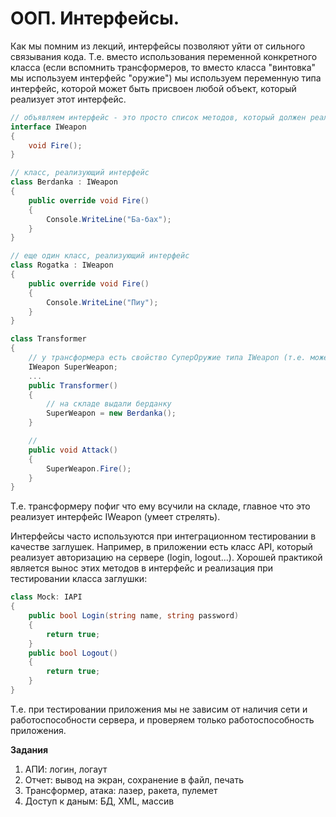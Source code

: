 # ООП. Интерфейсы.

Как мы помним из лекций, интерфейсы позволяют уйти от сильного связывания кода. Т.е. вместо использования переменной конкретного класса (если вспомнить трансформеров, то вместо класса "винтовка" мы используем интерфейс "оружие") мы используем переменную типа интерфейс, которой может быть присвоен любой объект, который реализует этот интерфейс.

```cs
// объявляем интерфейс - это просто список методов, который должен реализовать класс
interface IWeapon
{
    void Fire();
}

// класс, реализующий интерфейс
class Berdanka : IWeapon
{
    public override void Fire()
    {
        Console.WriteLine("Ба-бах");
    }
}

// еще один класс, реализующий интерфейс
class Rogatka : IWeapon
{
    public override void Fire()
    {
        Console.WriteLine("Пиу");
    }
}

class Transformer
{
    // у трансформера есть свойство СуперОружие типа IWeapon (т.е. может стрелять)
    IWeapon SuperWeapon;
    ...
    public Transformer()
    {
        // на складе выдали берданку
        SuperWeapon = new Berdanka();
    }

    // 
    public void Attack()
    {
        SuperWeapon.Fire();
    }
}
```

Т.е. трансформеру пофиг что ему всучили на складе, главное что это реализует интерфейс IWeapon (умеет стрелять).

Интерфейсы часто используются при интеграционном тестировании в качестве заглушек. Например, в приложении есть класс API, который реализует авторизацию на сервере (login, logout...). Хорошей практикой является вынос этих методов в интерфейс и реализация при тестировании класса заглушки:

```cs
class Mock: IAPI
{
    public bool Login(string name, string password)
    {
        return true;
    }
    public bool Logout()
    {
        return true;
    }
}
```

Т.е. при тестировании приложения мы не зависим от наличия сети и работоспособности сервера, и проверяем только работоспособность приложения.

**Задания**

1. АПИ: логин, логаут
2. Отчет: вывод на экран, сохранение в файл, печать
3. Трансформер, атака: лазер, ракета, пулемет
4. Доступ к даным: БД, XML, массив

